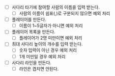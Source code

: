 - [ ] 사다리 타기에 참여할 사람의 이름을 입력 받는다.
    - [ ] 사람의 이름이 쉼표(,)로 구분되지 않으면 예외 처리
- [ ] 플레이어를 만든다.
    - [ ] 이름이 1~5글자가 아니면 예외 처리
- [ ] 플레이어 목록을 만든다.
    - [ ] 플레이어가 2명 미만이면 예외 처리
- [ ] 최대 사다리 높이의 개수를 입력 받는다.
    - [ ] 숫자 입력이 아닌 경우 예외 처리
    - [ ] 1개 미만일 경우 예외 처리
- [ ] 사다리 라인을 만든다.
    - [ ] 라인은 겹치면 안된다.
